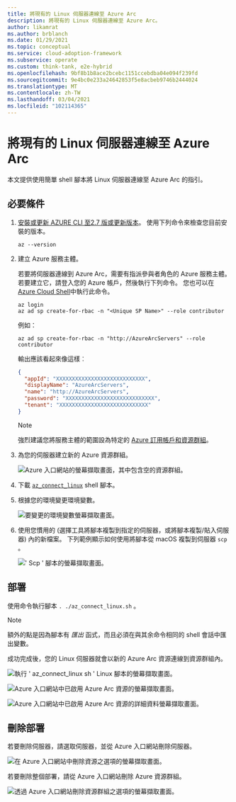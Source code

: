 ```yaml
---
title: 將現有的 Linux 伺服器連線至 Azure Arc
description: 將現有的 Linux 伺服器連線至 Azure Arc。
author: likamrat
ms.author: brblanch
ms.date: 01/29/2021
ms.topic: conceptual
ms.service: cloud-adoption-framework
ms.subservice: operate
ms.custom: think-tank, e2e-hybrid
ms.openlocfilehash: 9bf8b1b8ace2bcebc1151ccebdba04e094f239fd
ms.sourcegitcommit: 9e4bc0e233a24642853f5e8acbeb9746b2444024
ms.translationtype: MT
ms.contentlocale: zh-TW
ms.lasthandoff: 03/04/2021
ms.locfileid: "102114365"
---
```

# <a name="connect-an-existing-linux-server-to-azure-arc"></a>將現有的 Linux 伺服器連線至 Azure Arc

本文提供使用簡單 shell 腳本將 Linux 伺服器連線至 Azure Arc 的指引。

## <a name="prerequisites"></a>必要條件

1. [安裝或更新 AZURE CLI 至2.7 版或更新版本](/cli/azure/install-azure-cli)。 使用下列命令來檢查您目前安裝的版本。

    ```console
    az --version
    ```

2. 建立 Azure 服務主體。

    若要將伺服器連線到 Azure Arc，需要有指派參與者角色的 Azure 服務主體。 若要建立它，請登入您的 Azure 帳戶，然後執行下列命令。 您也可以在 [Azure Cloud Shell](https://shell.azure.com/)中執行此命令。

    ```console
    az login
    az ad sp create-for-rbac -n "<Unique SP Name>" --role contributor
    ```

    例如：

    ```console
    az ad sp create-for-rbac -n "http://AzureArcServers" --role contributor
    ```

    輸出應該看起來像這樣︰

    ```json
    {
      "appId": "XXXXXXXXXXXXXXXXXXXXXXXXXXXX",
      "displayName": "AzureArcServers",
      "name": "http://AzureArcServers",
      "password": "XXXXXXXXXXXXXXXXXXXXXXXXXXXX",
      "tenant": "XXXXXXXXXXXXXXXXXXXXXXXXXXXX"
    }
    ```

    > [!NOTE]
    > 強烈建議您將服務主體的範圍設為特定的 [Azure 訂用帳戶和資源群組](/cli/azure/ad/sp)。

3. 為您的伺服器建立新的 Azure 資源群組。

    ![Azure 入口網站的螢幕擷取畫面，其中包含空的資源群組。](./media/onboard-server/linux-resource-group.png)

4. 下載 [`az_connect_linux`](https://github.com/microsoft/azure_arc/blob/main/azure_arc_servers_jumpstart/scripts/az_connect_linux.sh) shell 腳本。

5. 根據您的環境變更環境變數。

    ![要變更的環境變數螢幕擷取畫面。](./media/onboard-server/linux-variables.png)

6. 使用您慣用的 (選擇工具將腳本複製到指定的伺服器，或將腳本複製/貼入伺服器) 內的新檔案。 下列範例顯示如何使用將腳本從 macOS 複製到伺服器 `scp` 。

    ![' Scp ' 腳本的螢幕擷取畫面。](./media/onboard-server/linux-scp.png)

## <a name="deployment"></a>部署

使用命令執行腳本 `. ./az_connect_linux.sh` 。

> [!NOTE]
> 額外的點是因為腳本有 _匯出_ 函式，而且必須在與其余命令相同的 shell 會話中匯出變數。

成功完成後，您的 Linux 伺服器就會以新的 Azure Arc 資源連線到資源群組內。

![執行 ' az_connect_linux sh ' Linux 腳本的螢幕擷取畫面。](./media/onboard-server/az-connect-linux.png)

![Azure 入口網站中已啟用 Azure Arc 資源的螢幕擷取畫面。](./media/onboard-server/linux-resource.png)

![Azure 入口網站中已啟用 Azure Arc 資源的詳細資料螢幕擷取畫面。](./media/onboard-server/linux-resource-detail.png)

## <a name="delete-the-deployment"></a>刪除部署

若要刪除伺服器，請選取伺服器，並從 Azure 入口網站刪除伺服器。

![在 Azure 入口網站中刪除資源之選項的螢幕擷取畫面。](./media/onboard-server/linux-delete-resource.png)

若要刪除整個部署，請從 Azure 入口網站刪除 Azure 資源群組。

![透過 Azure 入口網站刪除資源群組之選項的螢幕擷取畫面。](./media/onboard-server/linux-delete-resource-group.png)

